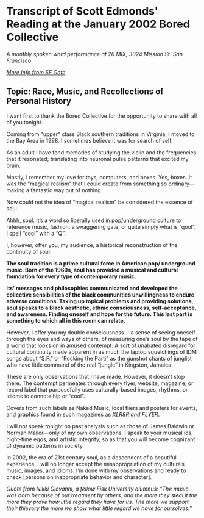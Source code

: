 # Transcript of Scott Edmonds' Reading at the January 2002 Bored Collective 
_A monthly spoken word performance at 26 MIX, 3024 Mission St. San Francisco_

_[More Info from SF Gate](https://www.sfgate.com/bayarea/article/Rave-salon-Club-kids-tell-their-stories-at-2869259.php)_

## Topic: Race, Music, and Recollections of Personal History

I want first to thank the Bored Collective for the opportunity to share with all of you tonight.

Coming from "upper" class Black southern traditions in Virginia, I moved to the Bay Area in 1998. I sometimes believe it was for search of self.

As an adult I have fond memories of studying the violin and the frequencies that it resonated; translating into neuronal pulse patterns that excited my brain.

Mostly, I remember my love for toys, computers, and boxes. Yes, boxes. It was the “magical realism” that I could create from something so ordinary—making a fantastic way out of nothing.

Now could not the idea of “magical realism” be considered the essence of soul.

Ahhh, soul. It’s a word so liberally used in pop/underground culture to reference music, fashion, a swaggering gate, or quite simply what is “qool”. I spell “cool” with a “Q”.

I, however, offer you, my audience, a historical reconstruction of the continuity of soul.

__The soul tradition is a prime cultural force in American pop/ underground music. Born of the 1960s, soul has provided a musical and cultural foundation for every type of contemporary music.__

__Its’ messages and philosophies communicated and developed the collective sensibilities of the black communities unwillingness to endure adverse conditions. Taking up topical problems and providing solutions, soul speaks to a Black aesthetic, ethnic consciousness, self-acceptance, and awareness. Finding oneself and hope for the future. This last part is something to which all in this room can relate.__

However, I offer you my double consciousness— a sense of seeing oneself through the eyes and ways of others, of measuring one’s soul by the tape of a world that looks on in amused contempt. A sort of unabated disregard for cultural continuity made apparent in as much the laptop squelchings of IDM songs about “S.F.” or “Rocking the Parti” as the gunshot chants of junglist who have little command of the real “jungle” in Kingston, Jamaica.

These are only observations that I have made. However, it doesn’t stop there. The contempt permeates through every flyer, website, magazine, or record label that purposefully uses culturally-based images, rhythms, or idioms to connote hip or “cool”.

Covers from such labels as Naked Music, local fliers and posters for events, and graphics found in such magazines as _XLR8R and FLYER_.

I will not speak tonight on past analysis such as those of James Baldwin or Norman Mailer—only of my own observations. I speak to your musical ids, night-time egos, and artistic integrity, so as that you will become cognizant of dynamic patterns in society.

In 2002, the era of 21st century soul, as a descendent of a beautiful experience, I will no longer accept the misappropriation of my culture’s music, images, and idioms. I’m done with my observations and ready to check [persons on inappropriate behavior and character].

_Quote from Nikki Giovanni, a fellow Fisk University alumnus: “The music was born because of our treatment by others, and the more they steal it the more they prove how little regard they have for us. The more we support their thievery the more we show what little regard we have for ourselves.”_
